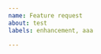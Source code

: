 ```yaml
---
name: Feature request
about: test
labels: enhancement, aaa

---
```


<!-- Thanks for contributing! -->

